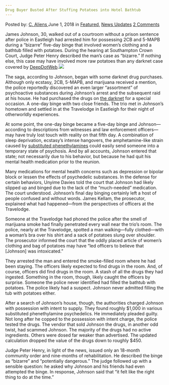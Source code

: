 ```yaml
---
Drug Buyer Busted After Stuffing Potatoes into Hotel Bathtub
---
```

<article class="post-listing post-25893 post type-post status-publish format-standard has-post-thumbnail hentry 
category-news-updates tag-bathtub tag-busted tag-buyer tag-drug tag-hotel tag-potatoes tag-stuffing">
<div class="post-inner">
<span>Posted by: <a href="https://www.deepdotweb.com/author/caliens/" title="">C. Aliens </a></span>
<span>June 1, 2018</span>
<span>in <a href="https://www.deepdotweb.com/category/deepdot-news/" rel="category tag">Featured</a>, <a href="https://www.deepdotweb.com/category/news-updates/" rel="category tag">News Updates</a></span>
<span><a href="https://www.deepdotweb.com/2018/06/01/drug-buyer-busted-after-stuffing-potatoes-into-hotel-bathtub/#comments">2 Comments</a></span>


<p>James Johnson, 30, walked out of a courtroom without a prison sentence after police in Eastleigh had arrested him for possessing 2CB and 5-MAPB during a “bizarre” five-day binge that involved women&#8217;s clothing and a bathtub filled with potatoes. During the hearing at Southampton Crown Court, Judge Peter Henry described the man&#8217;s case as “bizarre.” If nothing else, this case may have involved more raw potatoes than any darknet case covered by <a href="https://www.deepdotweb.com/">DeepDotWeb</a>.<img class="wp-image-25896 aligncenter" src="https://www.deepdotweb.com/wp-content/uploads/2018/06/word-image.jpeg" srcset="https://www.deepdotweb.com/wp-content/uploads/2018/06/word-image.jpeg 660w, https://www.deepdotweb.com/wp-content/uploads/2018/06/word-image-300x150.jpeg 300w" sizes="(max-width: 660px) 100vw, 660px" /></p>
<p>The saga, according to Johnson, began with some darknet drug purchases. Although only ecstasy, 2CB, 5-MAPB, and marijuana received a mention, the police reportedly discovered an even larger “assortment” of psychoactive substances during Johnson&#8217;s arrest and the subsequent raid at his house. He had purchased the drugs on <a href="https://www.deepdotweb.com/tag/darknet/">the darknet</a> for a special occasion. A one-day binge with two close friends. The trio met in Johnson’s hometown and settled in at the Travelodge in Eastleigh for their night of otherworldly experiences.</p>
<p>At some point, the one-day binge became a five-day binge and Johnson—according to descriptions from witnesses and law enforcement officers—may have truly lost touch with reality on that fifth day. A combination of sleep deprivation, ecstasy&#8217;s intense hangovers, the amphetamine-like strain caused by <a href="https://www.deepdotweb.com/tag/drugs/">substituted phenethylamines</a> could easily send someone into a temporary state of psychosis. And by all accounts, Johnson entered that state; not necessarily due to his behavior, but because he had quit his mental health medication prior to the reunion.</p>
<p>Many medications for mental health concerns such as depression or bipolar block or lessen the effects of psychedelic substances. In the defense for certain behaviors, Unyime Davies told the court that Johnson had likely slipped up and binged due to the lack of the “much-needed” medication. The court understood. Johnson&#8217;s final day binging certainly left a host of people confused and without words. James Kellam, the prosecutor, explained what had happened—from the perspectives of officers at the Travelodge.</p>
<p>Someone at the Travelodge had phoned the police after the smell of marijuana smoke had finally penetrated every wall near the trio’s room. The police, nearly at the Travelodge, spotted a man walking—fully clothed—with a woman&#8217;s bra over his shirt and a sack of potatoes slung over shoulder. The prosecutor informed the court that the oddly placed article of women&#8217;s clothing and bag of potatoes may have “led officers to believe that [Johnson] was intoxicated.”</p>
<p>They arrested the man and entered the smoke-filled room where he had been staying. The officers likely expected to find drugs in the room. And, of course, officers did find drugs in the room. A stash of all the drugs they had ingested. Something in the room, though, likely caught the officers by surprise. Someone the police never identified had filled the bathtub with potatoes. The police likely had a suspect. Johnson never admitted filling the tub with potatoes either.</p>
<p>After a search of Johnson&#8217;s house, though, the authorities charged Johnson with possession with intent to supply. They found roughly $1,000 in various substituted phenethylamine psychedelics. He immediately pleaded guilty. Not long after he copped to the possession with intent charge, the police tested the drugs. The vendor that sold Johnson the drugs, in another odd twist, had scammed Johnson. The majority of the drugs had no active ingredients. Others were dosed far weaker than advertised. The updated calculation dropped the value of the drugs down to roughly $450.</p>
<p>Judge Peter Henry, in light of the news, issued only an 18-month community order and nine-months of rehabilitation. He described the binge as “bizarre” and “potentially dangerous.” The judge followed up with a sensible question: he asked why Johnson and his friends had even attempted the binge. In response, Johnson said that “it felt like the right thing to do at the time.”</p>
<p>&nbsp;</p>
</div>
<span style="display:none"><a href="https://www.deepdotweb.com/tag/bathtub/" rel="tag">bathtub</a> <a href="https://www.deepdotweb.com/tag/busted/" rel="tag">busted</a> <a href="https://www.deepdotweb.com/tag/buyer/" rel="tag">buyer</a> <a href="https://www.deepdotweb.com/tag/drug/" rel="tag">drug</a> <a href="https://www.deepdotweb.com/tag/hotel/" rel="tag">hotel</a> <a href="https://www.deepdotweb.com/tag/potatoes/" rel="tag">potatoes</a> <a href="https://www.deepdotweb.com/tag/stuffing/" rel="tag">stuffing</a></span> <span style="display:none" class="updated">2018-06-01</span>
<div style="display:none" class="vcard author" itemprop="author" itemscope itemtype="http://schema.org/Person"><strong class="fn" itemprop="name"><a href="https://www.deepdotweb.com/author/caliens/" title="Posts by C. Aliens" rel="author">C. Aliens</a></strong></div>
</div>
</article>

